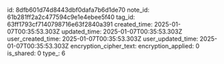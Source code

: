 id: 8dfb601d74d8443dbf0dafa7b6d1de70
note_id: 61b281ff2a2c477594c9e1e4ebee5f40
tag_id: 63ff1793cf7140798716e63f2840a391
created_time: 2025-01-07T00:35:53.303Z
updated_time: 2025-01-07T00:35:53.303Z
user_created_time: 2025-01-07T00:35:53.303Z
user_updated_time: 2025-01-07T00:35:53.303Z
encryption_cipher_text: 
encryption_applied: 0
is_shared: 0
type_: 6